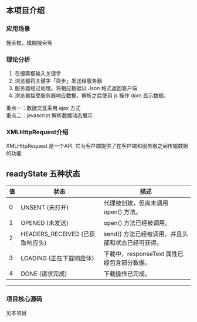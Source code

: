 
## 本项目介绍

### 应用场景
搜索框，模糊搜索等


### 理论分析

1. 在搜索框输入关键字
2. 浏览器将关键字「异步」发送给服务器
3. 服务器经过处理。将相应数据以 Json 格式返回客户端
4. 浏览器接受服务器响应数据，解析之后使用 js 操作 dom 显示数据。


重点一：数据交互采用 ajax 方式  
重点二：javascript 解析数据动态展示

### XMLHttpRequest介绍

XMLHttpRequest 是一个API, 它为客户端提供了在客户端和服务器之间传输数据的功能

readyState 五种状态
---
值 |	状态 |	描述
-- | --- |   ----
0	| UNSENT (未打开) |	代理被创建，但尚未调用 open() 方法。
1	| OPENED  (未发送)	| open() 方法已经被调用。
2	| HEADERS_RECEIVED (已获取响应头) | send() 方法已经被调用，并且头部和状态已经可获得。
3 | LOADING (正在下载响应体) |	下载中，responseText 属性已经包含部分数据。
4	| DONE (请求完成)  |	下载操作已完成。
---


### 项目核心源码
见本项目
